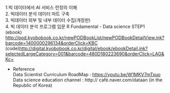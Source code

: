 1.빅 데이터에서 AI 서비스 런칭의 이해  
2. 빅데이터 분석 데이터 마트 구축  
3. 빅데이터 외부 및 내부 데이터 수집(개정판)  
4. 빅 데이터 분석 프로그램 입문 R Fundamental - Data science STEP1  
(ebook) http://pod.kyobobook.co.kr/newPODBookList/newPODBookDetailView.ink?barcode=1400000296134&orderClick=KBC  
(code)http://digital.kyobobook.co.kr/digital/ebook/ebookDetail.ink?selectedLargeCategory=001&barcode=480D180223690&orderClick=LAG&Kc=  


* Reference  
Data Scientist Curriculum RoadMap   :    https://youtu.be/W1MKV7mTxuo     
Data science education channel   :    http:// café.naver.com/dataan  (in the Republic of Korea)  



